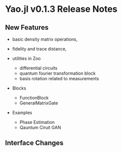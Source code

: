 # Yao.jl v0.1.3 Release Notes

## New Features
* basic density matrix operations,
* fidelity and trace distance,
* utilities in Zoo

    * differential circuits
    * quantum fourier transformation block
    * basis rotation related to measurements
* Blocks

    * FunctionBlock
    * GeneralMatrixGate
* Examples
    * Phase Estimation
    * Qauntum Ciruit GAN

## Interface Changes
